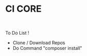 # CI CORE
<br/>
<p> To Do List ! </p>
<ul>
    <li>Clone / Download Repos</li>
    <li>Do Command "composer install"</li>
</ul>